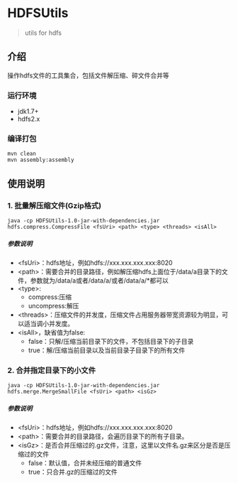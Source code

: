 # HDFSUtils

> utils for hdfs

## 介绍
操作hdfs文件的工具集合，包括文件解压缩、碎文件合并等

### 运行环境
- jdk1.7+
- hdfs2.x

### 编译打包

```
mvn clean 
mvn assembly:assembly
```

## 使用说明


### 1. 批量解压缩文件(Gzip格式)
```
java -cp HDFSUtils-1.0-jar-with-dependencies.jar hdfs.compress.CompressFile <fsUri> <path> <type> <threads> <isAll>
```

##### 参数说明
- \<fsUri\>：hdfs地址，例如hdfs://xxx.xxx.xxx.xxx:8020
- \<path\>：需要合并的目录路径，例如解压缩hdfs上面位于/data/a目录下的文件，参数就为/data/a或者/data/a/或者/data/a/*都可以
- \<type\>:
    - compress:压缩
    - uncompress:解压
- \<threads\>：压缩文件的并发度，压缩文件占用服务器带宽资源较为明显，可以适当调小并发度。 
- \<isAll\>，缺省值为false:
    - false：只解/压缩当前目录下的文件，不包括目录下的子目录   
    - true：解/压缩当前目录以及当前目录子目录下的所有文件

### 2. 合并指定目录下的小文件
```
java -cp HDFSUtils-1.0-jar-with-dependencies.jar hdfs.merge.MergeSmallFile <fsUri> <path> <isGz>
```
##### 参数说明
- \<fsUri\>：hdfs地址，例如hdfs://xxx.xxx.xxx.xxx:8020
- \<path\>：需要合并的目录路径，会遍历目录下的所有子目录。
- \<isGz\>：是否合并压缩过的.gz文件，注意，这里以文件名.gz来区分是否是压缩过的文件
	- false：默认值，合并未经压缩的普通文件
	- true：只合并.gz的压缩过的文件 	
